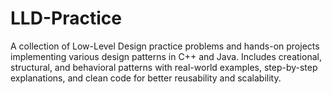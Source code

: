 # LLD-Practice
A collection of Low-Level Design practice problems and hands-on projects implementing various design patterns in C++ and Java. Includes creational, structural, and behavioral patterns with real-world examples, step-by-step explanations, and clean code for better reusability and scalability.

